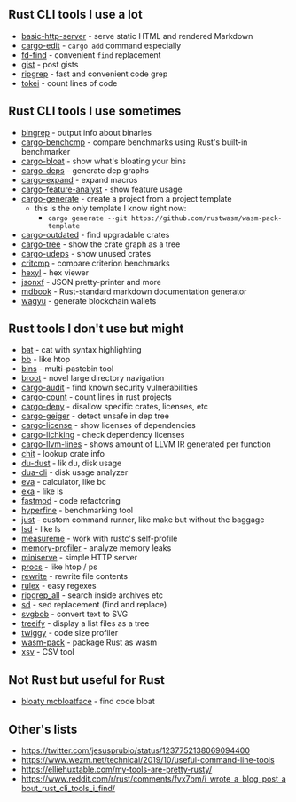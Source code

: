 ## Rust CLI tools I use a lot

- [basic-http-server](https://crates.io/crates/ripgrep) - serve static HTML and rendered Markdown
- [cargo-edit](https://crates.io/crates/cargo-edit) - `cargo add` command especially
- [fd-find](https://crates.io/crates/fd-find) - convenient `find` replacement
- [gist](https://crates.io/crates/gist) - post gists
- [ripgrep](https://crates.io/crates/ripgrep) - fast and convenient code grep
- [tokei](https://crates.io/crates/tokei) - count lines of code

## Rust CLI tools I use sometimes

- [bingrep](https://crates.io/crates/bingrep) - output info about binaries
- [cargo-benchcmp](https://crates.io/crates/cargo-benchcmp) - compare benchmarks using Rust's built-in benchmarker
- [cargo-bloat](https://crates.io/crates/cargo-bloat) - show what's bloating your bins
- [cargo-deps](https://crates.io/crates/cargo-deps) - generate dep graphs
- [cargo-expand](https://github.com/dtolnay/cargo-expand) - expand macros
- [cargo-feature-analyst](https://crates.io/crates/cargo-feature-analyst) - show feature usage
- [cargo-generate](https://crates.io/crates/cargo-generate) - create a project from a project template
  - this is the only template I know right now:
    - `cargo generate --git https://github.com/rustwasm/wasm-pack-template`
- [cargo-outdated](https://crates.io/crates/cargo-outdated) - find upgradable crates
- [cargo-tree](https://crates.io/crates/cargo-tree) - show the crate graph as a tree
- [cargo-udeps](https://crates.io/crates/cargo-udeps) - show unused crates
- [critcmp](https://crates.io/crates/critcmp) - compare criterion benchmarks
- [hexyl](https://crates.io/crates/hexl) - hex viewer
- [jsonxf](https://crates.io/crates/jsonxf) - JSON pretty-printer and more
- [mdbook](https://crates.io/crates/mdbook) - Rust-standard markdown documentation generator
- [wagyu](https://crates.io/crates/wagyu) - generate blockchain wallets


## Rust tools I don't use but might

- [bat](https://crates.io/crates/bat) - cat with syntax highlighting
- [bb](https://crates.io/crates/bb) - like htop
- [bins](https://crates.io/crates/bins) - multi-pastebin tool
- [broot](https://crates.io/crates/broot) - novel large directory navigation
- [cargo-audit](https://crates.io/crates/cargo-audit) - find known security vulnerabilities
- [cargo-count](https://crates.io/crates/cargo-count) - count lines in rust projects
- [cargo-deny](https://crates.io/crates/cargo-deny) - disallow specific crates, licenses, etc
- [cargo-geiger](https://crates.io/crates/cargo-geiger) - detect unsafe in dep tree
- [cargo-license](https://crates.io/crates/cargo-license) - show licenses of dependencies
- [cargo-lichking](https://crates.io/crates/cargo-lichking) - check dependency licenses
- [cargo-llvm-lines](https://github.com/dtolnay/cargo-llvm-lines/) - shows amount of LLVM IR generated per function
- [chit](https://crates.io/crates/chit) - lookup crate info
- [du-dust](https://crates.io/crates/du-dust) - lik du, disk usage
- [dua-cli](https://crates.io/crates/dua-cli) - disk usage analyzer
- [eva](https://crates.io/crates/eva) - calculator, like bc
- [exa](https://crates.io/crates/exa) - like ls
- [fastmod](https://crates.io/crates/fastmod) - code refactoring
- [hyperfine](https://crates.io/crates/hyperfine) - benchmarking tool
- [just](https://crates.io/crates/just) - custom command runner, like make but without the baggage
- [lsd](https://crates.io/crates/lsd) - like ls
- [measureme](https://github.com/rust-lang/measureme) - work with rustc's self-profile
- [memory-profiler](https://github.com/nokia/memory-profiler) - analyze memory leaks
- [miniserve](https://crates.io/crates/miniserve) - simple HTTP server
- [procs](https://crates.io/crates/procs) - like htop / ps
- [rewrite](https://crates.io/crates/rewrite) - rewrite file contents
- [rulex](https://crates.io/crates/rulex) - easy regexes
- [ripgrep_all](https://crates.io/crates/ripgrep_all) - search inside archives etc
- [sd](https://crates.io/crates/sd) - sed replacement (find and replace)
- [svgbob](https://crates.io/crates/svgbob) - convert text to SVG
- [treeify](https://crates.io/crates/treeify) - display a list files as a tree
- [twiggy](https://crates.io/crates/twiggy) - code size profiler
- [wasm-pack](https://crates.io/crates/wasm-pack) - package Rust as wasm
- [xsv](https://crates.io/crates/xsv) - CSV tool


## Not Rust but useful for Rust

- [bloaty mcbloatface](https://github.com/google/bloaty) - find code bloat


## Other's lists

- https://twitter.com/jesusprubio/status/1237752138069094400
- https://www.wezm.net/technical/2019/10/useful-command-line-tools
- https://elliehuxtable.com/my-tools-are-pretty-rusty/
- https://www.reddit.com/r/rust/comments/fvx7bm/i_wrote_a_blog_post_about_rust_cli_tools_i_find/
